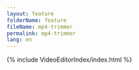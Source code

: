 ```yaml
---
layout: feature
folderName: feature
fileName: mp4-trimmer
permalink: mp4-trimmer
lang: en
---
```


{% include VideoEditorIndex/index.html %}

   